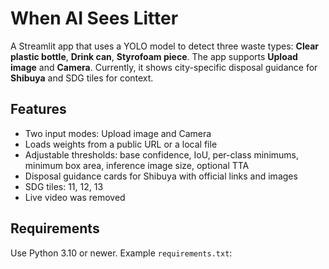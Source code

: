 # When AI Sees Litter

A Streamlit app that uses a YOLO model to detect three waste types: **Clear plastic bottle**, **Drink can**, **Styrofoam piece**. The app supports **Upload image** and **Camera**. Currently, it shows city-specific disposal guidance for **Shibuya** and SDG tiles for context.

## Features
- Two input modes: Upload image and Camera
- Loads weights from a public URL or a local file
- Adjustable thresholds: base confidence, IoU, per-class minimums, minimum box area, inference image size, optional TTA
- Disposal guidance cards for Shibuya with official links and images
- SDG tiles: 11, 12, 13
- Live video was removed

## Requirements
Use Python 3.10 or newer. Example `requirements.txt`:
